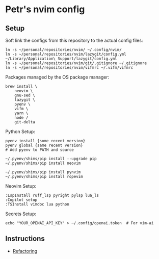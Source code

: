 # Petr's nvim config

## Setup

Soft link the configs from this repository to the actual config files:
```
ln -s ~/personal/repositories/nvim/ ~/.config/nvim/
ln -s ~/personal/repositories/nvim/lazygit/config.yml ~/Library/Application\ Support/lazygit/config.yml
ln -s ~/personal/repositories/nvim/git/.gitignore ~/.gitignore
ln -s ~/personal/repositories/nvim/vifmrc ~/.vifm/vifmrc
```

Packages managed by the OS package manager:
```
brew install \
    neovim \
    gnu-sed \
    lazygit \
    pyenv \
    vifm \
    yarn \
    node /
    git-delta
```

Python Setup:
```
pyenv install {some recent version}
pyenv global {same recent version}
# Add pyenv to PATH and source

~/.pyenv/shims/pip install --upgrade pip
~/.pyenv/shims/pip install neovim

~/.pyenv/shims/pip install pynvim
~/.pyenv/shims/pip install ropevim
```

Neovim Setup:
```
:LspInstall ruff_lsp pyright pylsp lua_ls
:Copilot setup
:TSInstall vimdoc lua python
```

Secrets Setup:
```
echo "YOUR_OPENAI_API_KEY" > ~/.config/openai.token  # For vim-ai
```

## Instructions

 - [Refactoring](./docs/refactoring.md)
